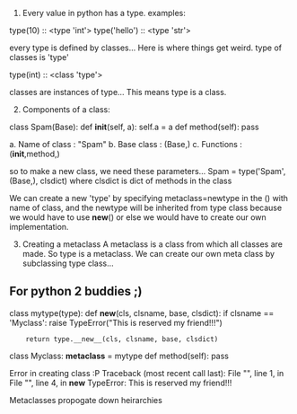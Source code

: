 1. Every value in python has a type.
examples:

type(10) :: <type 'int'>
type('hello') :: <type 'str'>

every type is defined by classes... Here is where things get weird.
type of classes is 'type' 

type(int) :: <class 'type'>

classes are instances of type... This means type is a class.

2. Components of a class:

class Spam(Base):
	def __init__(self, a):
		self.a = a
	def method(self):
		pass

a. Name of class : "Spam"
b. Base class : (Base,)
c. Functions : (__init__,method,)

so to make a new class, we need these parameters...
Spam = type('Spam', (Base,), clsdict) where clsdict is dict of methods in the class

We can create a new 'type' by specifying metaclass=newtype in the () with name of class, and the newtype will be inherited from type class because we would have to use __new__() or else we would have to create our own implementation.

3. Creating a metaclass
A metaclass is a class from which all classes are made. So type is a metaclass. We can create our own meta class by subclassing type class... 

## For python 2 buddies ;)
class mytype(type):
	def __new__(cls, clsname, base, clsdict):
		if clsname == 'Myclass':
			raise TypeError("This is reserved my friend!!!")

		return type.__new__(cls, clsname, base, clsdict)


class Myclass:
	__metaclass__ = mytype
	def method(self):
		pass

Error in creating class :P
Traceback (most recent call last):
  File "<stdin>", line 1, in <module>
  File "<stdin>", line 4, in __new__
TypeError: This is reserved my friend!!!


Metaclasses propogate down heirarchies